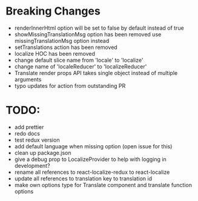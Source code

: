 # Breaking Changes
* renderInnerHtml option will be set to false by default instead of true
* showMissingTranslationMsg option has been removed use missingTranslationMsg option instead
* setTranslations action has been removed
* localize HOC has been removed
* change default slice name from 'locale' to 'localize'
* change name of 'localeReducer' to 'localizeReducer'
* Translate render props API takes single object instead of multiple arguments
* typo updates for action from outstanding PR

# TODO:
* add prettier
* redo docs
* test redux version
* add default language when missing option (open issue for this)
* clean up package.json
* give a debug prop to LocalizeProvider to help with logging in development?
* rename all references to react-localize-redux to react-localize
* update all references to translation key to translation id
* make own options type for Translate component and translate function options


